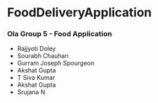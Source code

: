 # FoodDeliveryApplication
### Ola Group 5 - Food Application

- Rajjyoti Doley
- Sourabh Chauhan
- Gurram Joseph Spourgeon
- Akshat Gupta
- T Siva Kumar
- Akshat Gupta
- Srujana N

